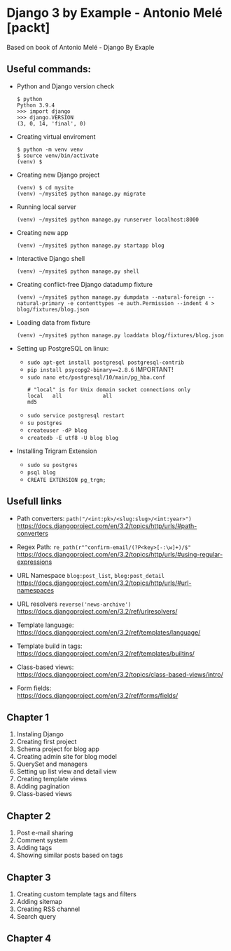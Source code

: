 # Django 3 by Example - Antonio Melé [packt]
Based on book of Antonio Melé -  Django By Exaple

## Useful commands:
* Python and Django version check
    ```shell
    $ python
    Python 3.9.4
    >>> import django
    >>> django.VERSION
    (3, 0, 14, 'final', 0)
    ```
  
* Creating virtual enviroment
    ```shell
    $ python -m venv venv
    $ source venv/bin/activate
    (venv) $
    ```
  
* Creating new Django project
    ```shell
    (venv) $ cd mysite
    (venv) ~/mysite$ python manage.py migrate
    ```

* Running local server
    ```shell
    (venv) ~/mysite$ python manage.py runserver localhost:8000
    ```
    
* Creating new app
    ```shell
    (venv) ~/mysite$ python manage.py startapp blog
    ```
  
* Interactive Django shell
  ```shell
  (venv) ~/mysite$ python manage.py shell
  ```
  
* Creating conflict-free Django datadump fixture
  ```shell
  (venv) ~/mysite$ python manage.py dumpdata --natural-foreign --natural-primary -e contenttypes -e auth.Permission --indent 4 > blog/fixtures/blog.json
  ```
  
* Loading data from fixture
  ```shell
  (venv) ~/mysite$ python manage.py loaddata blog/fixtures/blog.json
  ```

* Setting up PostgreSQL on linux:
  * `sudo apt-get install postgresql postgresql-contrib`
  * `pip install psycopg2-binary==2.8.6` IMPORTANT!
  * `sudo nano etc/postgresql/10/main/pg_hba.conf`
    ```editorconfig
    # "local" is for Unix domain socket connections only
    local   all             all                                     md5
    ```
  * `sudo service postgresql restart`
  * `su postgres`
  * `createuser -dP blog`
  * `createdb -E utf8 -U blog blog`

* Installing Trigram Extension
  * `sudo su postgres`
  * `psql blog`
  * `CREATE EXTENSION pg_trgm;`

## Usefull links
* Path converters: `path("/<int:pk>/<slug:slug>/<int:year>")` \
https://docs.djangoproject.com/en/3.2/topics/http/urls/#path-converters
  
* Regex Path: `re_path(r"^confirm-email/(?P<key>[-:\w]+)/$"` \
https://docs.djangoproject.com/en/3.2/topics/http/urls/#using-regular-expressions
  
* URL Namespace `blog:post_list`, `blog:post_detail` \
https://docs.djangoproject.com/en/3.2/topics/http/urls/#url-namespaces

* URL resolvers `reverse('news-archive')` \
https://docs.djangoproject.com/en/3.2/ref/urlresolvers/
  
* Template language: \
https://docs.djangoproject.com/en/3.2/ref/templates/language/
  
* Template build in tags: \
https://docs.djangoproject.com/en/3.2/ref/templates/builtins/
  
* Class-based views: \
https://docs.djangoproject.com/en/3.2/topics/class-based-views/intro/
  
* Form fields: \
https://docs.djangoproject.com/en/3.2/ref/forms/fields/
  

## Chapter 1
1. Instaling Django
2. Creating first project
3. Schema project for blog app
4. Creating admin site for blog model
5. QuerySet and managers
6. Setting up list view and detail view
7. Creating template views
8. Adding pagination
9. Class-based views

## Chapter 2
1. Post e-mail sharing
2. Comment system
3. Adding tags
4. Showing similar posts based on tags

## Chapter 3
1. Creating custom template tags and filters
2. Adding sitemap
3. Creating RSS channel
4. Search query

## Chapter 4